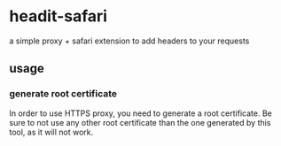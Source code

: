 # headit-safari
a simple proxy + safari extension to add headers to your requests

## usage
### generate root certificate
In order to use HTTPS proxy, you need to generate a root certificate. Be sure to not use any other root certificate than the one generated by this tool, as it will not work.

```bash